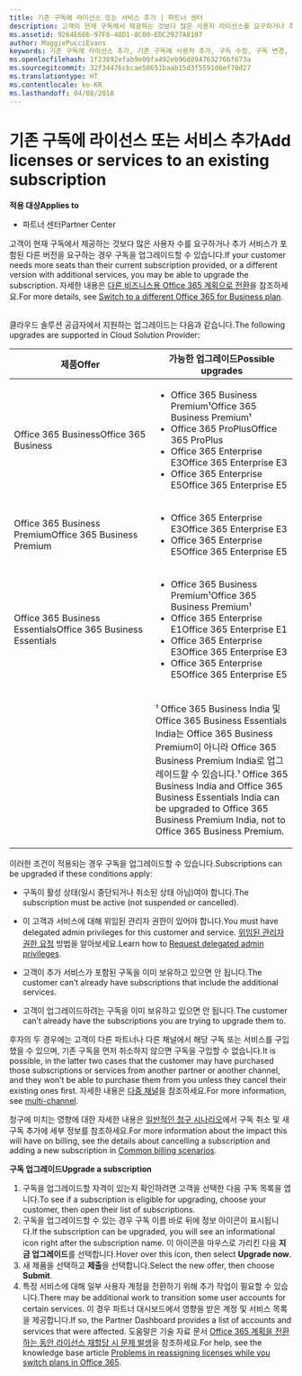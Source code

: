 ```yaml
---
title: 기존 구독에 라이선스 또는 서비스 추가 | 파트너 센터
description: 고객이 현재 구독에서 제공하는 것보다 많은 사용자 라이선스를 요구하거나 추가 서비스가 포함된 다른 버전을 요구하는 경우 구독을 업그레이드할 수 있습니다.
ms.assetid: 9264E666-97F8-48D1-8C00-EDC2927A8107
author: MaggiePucciEvans
keywords: 기존 구독에 라이선스 추가, 기존 구독에 사용자 추가, 구독 수정, 구독 변경, 고객에 대해 더 많은 라이선스 구입
ms.openlocfilehash: 1f23892efab9e00fa492eb96d894763276bf673a
ms.sourcegitcommit: 32f34476cbcae58651baab15d3f5591d6ef70d27
ms.translationtype: HT
ms.contentlocale: ko-KR
ms.lasthandoff: 04/08/2018
---
```

# <a name="add-licenses-or-services-to-an-existing-subscription"></a><span data-ttu-id="fa81d-104">기존 구독에 라이선스 또는 서비스 추가</span><span class="sxs-lookup"><span data-stu-id="fa81d-104">Add licenses or services to an existing subscription</span></span>

**<span data-ttu-id="fa81d-105">적용 대상</span><span class="sxs-lookup"><span data-stu-id="fa81d-105">Applies to</span></span>**

-  <span data-ttu-id="fa81d-106">파트너 센터</span><span class="sxs-lookup"><span data-stu-id="fa81d-106">Partner Center</span></span>

<span data-ttu-id="fa81d-107">고객이 현재 구독에서 제공하는 것보다 많은 사용자 수를 요구하거나 추가 서비스가 포함된 다른 버전을 요구하는 경우 구독을 업그레이드할 수 있습니다.</span><span class="sxs-lookup"><span data-stu-id="fa81d-107">If your customer needs more seats than their current subscription provided, or a different version with additional services, you may be able to upgrade the subscription.</span></span> <span data-ttu-id="fa81d-108">자세한 내용은 [다른 비즈니스용 Office 365 계획으로 전환](http://go.microsoft.com/fwlink/p/?LinkId=723577)을 참조하세요.</span><span class="sxs-lookup"><span data-stu-id="fa81d-108">For more details, see [Switch to a different Office 365 for Business plan](http://go.microsoft.com/fwlink/p/?LinkId=723577).</span></span>

## <a href="" id="upgradesubscription"></a>


<span data-ttu-id="fa81d-109">클라우드 솔루션 공급자에서 지원하는 업그레이드는 다음과 같습니다.</span><span class="sxs-lookup"><span data-stu-id="fa81d-109">The following upgrades are supported in Cloud Solution Provider:</span></span>

<table>
<colgroup>
<col width="50%" />
<col width="50%" />
</colgroup>
<thead>
<tr class="header">
<th><span data-ttu-id="fa81d-110">제품</span><span class="sxs-lookup"><span data-stu-id="fa81d-110">Offer</span></span></th>
<th><span data-ttu-id="fa81d-111">가능한 업그레이드</span><span class="sxs-lookup"><span data-stu-id="fa81d-111">Possible upgrades</span></span></th>
</tr>
</thead>
<tbody>
<tr class="odd">
<td><span data-ttu-id="fa81d-112">Office 365 Business</span><span class="sxs-lookup"><span data-stu-id="fa81d-112">Office 365 Business</span></span></td>
<td><ul>
<li><span data-ttu-id="fa81d-113">Office 365 Business Premium¹</span><span class="sxs-lookup"><span data-stu-id="fa81d-113">Office 365 Business Premium¹</span></span></li>
<li><span data-ttu-id="fa81d-114">Office 365 ProPlus</span><span class="sxs-lookup"><span data-stu-id="fa81d-114">Office 365 ProPlus</span></span></li>
<li><span data-ttu-id="fa81d-115">Office 365 Enterprise E3</span><span class="sxs-lookup"><span data-stu-id="fa81d-115">Office 365 Enterprise E3</span></span></li>
<li><span data-ttu-id="fa81d-116">Office 365 Enterprise E5</span><span class="sxs-lookup"><span data-stu-id="fa81d-116">Office 365 Enterprise E5</span></span></li>
</ul></td>
</tr>
<tr class="even">
<td><span data-ttu-id="fa81d-117">Office 365 Business Premium</span><span class="sxs-lookup"><span data-stu-id="fa81d-117">Office 365 Business Premium</span></span></td>
<td><ul>
<li><span data-ttu-id="fa81d-118">Office 365 Enterprise E3</span><span class="sxs-lookup"><span data-stu-id="fa81d-118">Office 365 Enterprise E3</span></span></li>
<li><span data-ttu-id="fa81d-119">Office 365 Enterprise E5</span><span class="sxs-lookup"><span data-stu-id="fa81d-119">Office 365 Enterprise E5</span></span></li>
</ul></td>
</tr>
<tr class="odd">
<td><span data-ttu-id="fa81d-120">Office 365 Business Essentials</span><span class="sxs-lookup"><span data-stu-id="fa81d-120">Office 365 Business Essentials</span></span></td>
<td><ul>
<li><span data-ttu-id="fa81d-121">Office 365 Business Premium¹</span><span class="sxs-lookup"><span data-stu-id="fa81d-121">Office 365 Business Premium¹</span></span></li>
<li><span data-ttu-id="fa81d-122">Office 365 Enterprise E1</span><span class="sxs-lookup"><span data-stu-id="fa81d-122">Office 365 Enterprise E1</span></span></li>
<li><span data-ttu-id="fa81d-123">Office 365 Enterprise E3</span><span class="sxs-lookup"><span data-stu-id="fa81d-123">Office 365 Enterprise E3</span></span></li>
<li><span data-ttu-id="fa81d-124">Office 365 Enterprise E5</span><span class="sxs-lookup"><span data-stu-id="fa81d-124">Office 365 Enterprise E5</span></span></li>
</ul></td>
</tr>
<tr class="even">
<td></td>
<td><p><span data-ttu-id="fa81d-125">¹ Office 365 Business India 및 Office 365 Business Essentials India는 Office 365 Business Premium이 아니라 Office 365 Business Premium India로 업그레이드할 수 있습니다.</span><span class="sxs-lookup"><span data-stu-id="fa81d-125">¹ Office 365 Business India and Office 365 Business Essentials India can be upgraded to Office 365 Business Premium India, not to Office 365 Business Premium.</span></span></p></td>
</tr>
</tbody>
</table>

 

<span data-ttu-id="fa81d-126">이러한 조건이 적용되는 경우 구독을 업그레이드할 수 있습니다.</span><span class="sxs-lookup"><span data-stu-id="fa81d-126">Subscriptions can be upgraded if these conditions apply:</span></span>

-   <span data-ttu-id="fa81d-127">구독이 활성 상태(일시 중단되거나 취소된 상태 아님)여야 합니다.</span><span class="sxs-lookup"><span data-stu-id="fa81d-127">The subscription must be active (not suspended or cancelled).</span></span>

-   <span data-ttu-id="fa81d-128">이 고객과 서비스에 대해 위임된 관리자 권한이 있어야 합니다.</span><span class="sxs-lookup"><span data-stu-id="fa81d-128">You must have delegated admin privileges for this customer and service.</span></span> <span data-ttu-id="fa81d-129">[위임된 관리자 권한 요청](request-a-relationship-with-a-customer.md) 방법을 알아보세요.</span><span class="sxs-lookup"><span data-stu-id="fa81d-129">Learn how to [Request delegated admin privileges](request-a-relationship-with-a-customer.md).</span></span>

-   <span data-ttu-id="fa81d-130">고객이 추가 서비스가 포함된 구독을 이미 보유하고 있으면 안 됩니다.</span><span class="sxs-lookup"><span data-stu-id="fa81d-130">The customer can’t already have subscriptions that include the additional services.</span></span>

-   <span data-ttu-id="fa81d-131">고객이 업그레이드하려는 구독을 이미 보유하고 있으면 안 됩니다.</span><span class="sxs-lookup"><span data-stu-id="fa81d-131">The customer can’t already have the subscriptions you are trying to upgrade them to.</span></span>

<span data-ttu-id="fa81d-132">후자의 두 경우에는 고객이 다른 파트너나 다른 채널에서 해당 구독 또는 서비스를 구입했을 수 있으며, 기존 구독을 먼저 취소하지 않으면 구독을 구입할 수 없습니다.</span><span class="sxs-lookup"><span data-stu-id="fa81d-132">It is possible, in the latter two cases that the customer may have purchased those subscriptions or services from another partner or another channel, and they won’t be able to purchase them from you unless they cancel their existing ones first.</span></span> <span data-ttu-id="fa81d-133">자세한 내용은 [다중 채널](multichannel.md)을 참조하세요.</span><span class="sxs-lookup"><span data-stu-id="fa81d-133">For more information, see [multi-channel](multichannel.md).</span></span>

<span data-ttu-id="fa81d-134">청구에 미치는 영향에 대한 자세한 내용은 [일반적인 청구 시나리오](common-billing-scenarios.md)에서 구독 취소 및 새 구독 추가에 세부 정보를 참조하세요.</span><span class="sxs-lookup"><span data-stu-id="fa81d-134">For more information about the impact this will have on billing, see the details about cancelling a subscription and adding a new subscription in [Common billing scenarios](common-billing-scenarios.md).</span></span>

**<span data-ttu-id="fa81d-135">구독 업그레이드</span><span class="sxs-lookup"><span data-stu-id="fa81d-135">Upgrade a subscription</span></span>**

1.  <span data-ttu-id="fa81d-136">구독을 업그레이드할 자격이 있는지 확인하려면 고객을 선택한 다음 구독 목록을 엽니다.</span><span class="sxs-lookup"><span data-stu-id="fa81d-136">To see if a subscription is eligible for upgrading, choose your customer, then open their list of subscriptions.</span></span>
2.  <span data-ttu-id="fa81d-137">구독을 업그레이드할 수 있는 경우 구독 이름 바로 뒤에 정보 아이콘이 표시됩니다.</span><span class="sxs-lookup"><span data-stu-id="fa81d-137">If the subscription can be upgraded, you will see an informational icon right after the subscription name.</span></span> <span data-ttu-id="fa81d-138">이 아이콘을 마우스로 가리킨 다음 **지금 업그레이드**를 선택합니다.</span><span class="sxs-lookup"><span data-stu-id="fa81d-138">Hover over this icon, then select **Upgrade now**.</span></span>
3.  <span data-ttu-id="fa81d-139">새 제품을 선택하고 **제출**을 선택합니다.</span><span class="sxs-lookup"><span data-stu-id="fa81d-139">Select the new offer, then choose **Submit**.</span></span>
4.  <span data-ttu-id="fa81d-140">특정 서비스에 대해 일부 사용자 계정을 전환하기 위해 추가 작업이 필요할 수 있습니다.</span><span class="sxs-lookup"><span data-stu-id="fa81d-140">There may be additional work to transition some user accounts for certain services.</span></span> <span data-ttu-id="fa81d-141">이 경우 파트너 대시보드에서 영향을 받은 계정 및 서비스 목록을 제공합니다.</span><span class="sxs-lookup"><span data-stu-id="fa81d-141">If so, the Partner Dashboard provides a list of accounts and services that were affected.</span></span> <span data-ttu-id="fa81d-142">도움말은 기술 자료 문서 [Office 365 계획을 전환하는 동안 라이선스 재할당 시 문제 발생](http://go.microsoft.com/fwlink/p/?LinkId=723576)을 참조하세요.</span><span class="sxs-lookup"><span data-stu-id="fa81d-142">For help, see the knowledge base article [Problems in reassigning licenses while you switch plans in Office 365](http://go.microsoft.com/fwlink/p/?LinkId=723576).</span></span>

 

 



